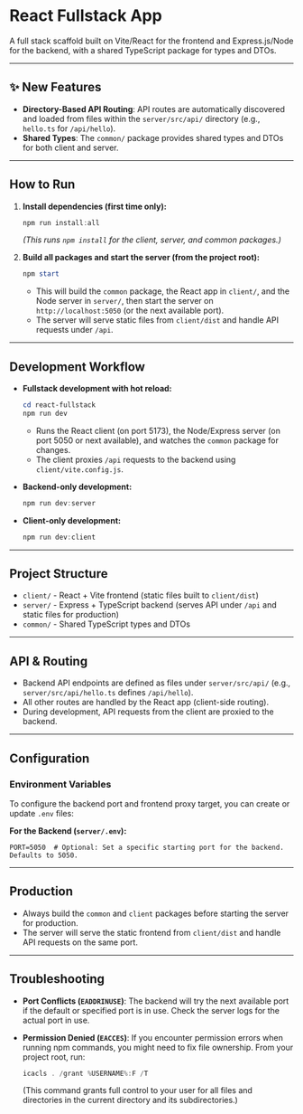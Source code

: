 # React Fullstack App

A full stack scaffold built on Vite/React for the frontend and Express.js/Node for the backend, with a shared TypeScript package for types and DTOs.

---

## ✨ New Features

- **Directory-Based API Routing**: API routes are automatically discovered and loaded from files within the `server/src/api/` directory (e.g., `hello.ts` for `/api/hello`).
- **Shared Types**: The `common/` package provides shared types and DTOs for both client and server.

---

## How to Run

1. **Install dependencies (first time only):**

    ```powershell
    npm run install:all
    ```
    *(This runs `npm install` for the client, server, and common packages.)*

2. **Build all packages and start the server (from the project root):**

    ```powershell
    npm start
    ```
    - This will build the `common` package, the React app in `client/`, and the Node server in `server/`, then start the server on `http://localhost:5050` (or the next available port).
    - The server will serve static files from `client/dist` and handle API requests under `/api`.

---

## Development Workflow

- **Fullstack development with hot reload:**

    ```powershell
    cd react-fullstack
    npm run dev
    ```
    - Runs the React client (on port 5173), the Node/Express server (on port 5050 or next available), and watches the `common` package for changes.
    - The client proxies `/api` requests to the backend using `client/vite.config.js`.

- **Backend-only development:**

    ```powershell
    npm run dev:server
    ```

- **Client-only development:**

    ```powershell
    npm run dev:client
    ```

---

## Project Structure

- `client/` - React + Vite frontend (static files built to `client/dist`)
- `server/` - Express + TypeScript backend (serves API under `/api` and static files for production)
- `common/` - Shared TypeScript types and DTOs

---

## API & Routing

- Backend API endpoints are defined as files under `server/src/api/` (e.g., `server/src/api/hello.ts` defines `/api/hello`).
- All other routes are handled by the React app (client-side routing).
- During development, API requests from the client are proxied to the backend.

---

## Configuration

### Environment Variables

To configure the backend port and frontend proxy target, you can create or update `.env` files:

**For the Backend (`server/.env`):**

```env
PORT=5050  # Optional: Set a specific starting port for the backend. Defaults to 5050.
```

---

## Production

- Always build the `common` and `client` packages before starting the server for production.
- The server will serve the static frontend from `client/dist` and handle API requests on the same port.

---

## Troubleshooting

- **Port Conflicts (`EADDRINUSE`)**: The backend will try the next available port if the default or specified port is in use. Check the server logs for the actual port in use.
- **Permission Denied (`EACCES`)**: If you encounter permission errors when running npm commands, you might need to fix file ownership. From your project root, run:

    ```powershell
    icacls . /grant %USERNAME%:F /T
    ```
    (This command grants full control to your user for all files and directories in the current directory and its subdirectories.)